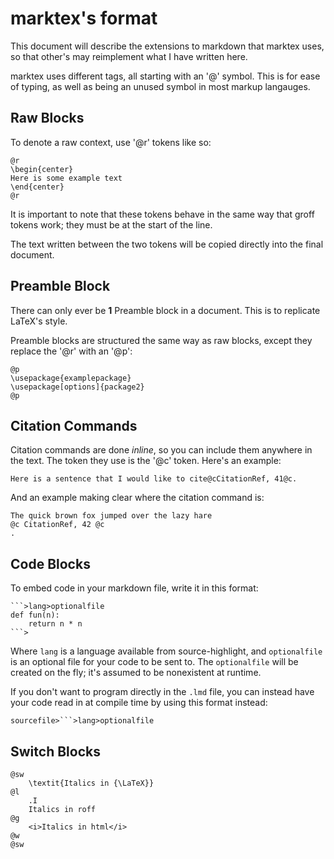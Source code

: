 # marktex's format

This document will describe the extensions to
markdown that marktex uses, so that other's may
reimplement what I have written here.

marktex uses different tags, all starting with an
'@' symbol. This is for ease of typing, as well as
being an unused symbol in most markup langauges.

## Raw Blocks

To denote a raw context, use '@r' tokens like so:

```
@r
\begin{center}
Here is some example text
\end{center}
@r
```

It is important to note that these tokens behave in the
same way that groff tokens work; they must be at the
start of the line.

The text written between the two tokens will be copied
directly into the final document.

## Preamble Block

There can only ever be **1** Preamble block in a document.
This is to replicate LaTeX's style.

Preamble blocks are structured the same way as raw blocks,
except they replace the '@r' with an '@p':

```
@p
\usepackage{examplepackage}
\usepackage[options]{package2}
@p
```

## Citation Commands

Citation commands are done *inline*, so you can include them
anywhere in the text. The token they use is the '@c' token.
Here's an example:

```
Here is a sentence that I would like to cite@cCitationRef, 41@c.
```

And an example making clear where the citation command is:

```
The quick brown fox jumped over the lazy hare
@c CitationRef, 42 @c
.
```

## Code Blocks

To embed code in your markdown file, write it in this format:

	```>lang>optionalfile
	def fun(n):
		return n * n
	```>

Where `lang` is a language available from source-highlight, and
`optionalfile` is an optional file for your code to be sent to.
The `optionalfile` will be created on the fly; it's assumed to
be nonexistent at runtime.

If you don't want to program directly in the `.lmd` file, you can
instead have your code read in at compile time by using this
format instead:

	sourcefile>```>lang>optionalfile

## Switch Blocks

	@sw
		\textit{Italics in {\LaTeX}}
	@l
		.I
		Italics in roff
	@g
		<i>Italics in html</i>
	@w
	@sw


